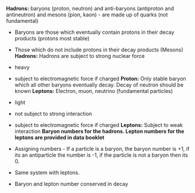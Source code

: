 **Hadrons:** baryons (proton, neutron) and anti-baryons (antiproton and antineutron) and mesons (pion, kaon) - are made up of quarks (not fundamental)
- Baryons are those which eventually contain protons in their decay products (protons most stable)
- Those which do not include protons in their decay products (Mesons)
**Hadrons:** Hadrons are subject to strong nuclear force
- heavy
- subject to electromagnetic force if charged
**Proton:** Only stable baryon which all other baryons eventually decay. Decay of neutron should be known
**Leptons:** Electron, muon, neutrino (fundamental particles)
- light
- not subject to strong interaction
- subject to electromagnetic force if charged
**Leptons:** Subject to weak interaction
**Baryon numbers for the hadrons. Lepton numbers for the leptons are provided in data booklet**

- Assigning numbers - If a particle is a baryon, the baryon number is +1, if its an antiparticle the number is -1, if the particle is not a baryon then its 0.
- Same system with leptons.
- Baryon and lepton number conserved in decay 
